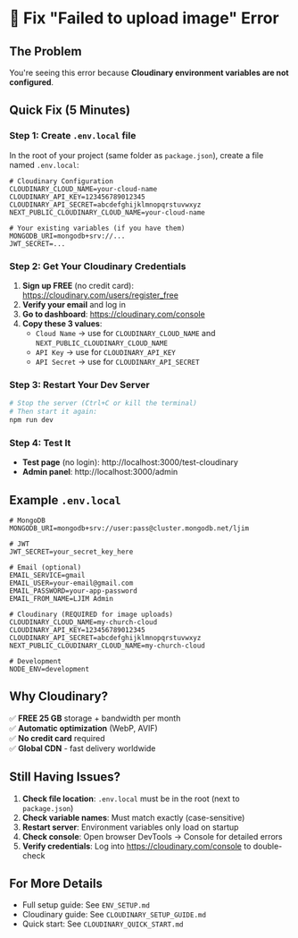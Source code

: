 # 🚨 Fix "Failed to upload image" Error

## The Problem

You're seeing this error because **Cloudinary environment variables are not configured**.

## Quick Fix (5 Minutes)

### Step 1: Create `.env.local` file

In the root of your project (same folder as `package.json`), create a file named `.env.local`:

```env
# Cloudinary Configuration
CLOUDINARY_CLOUD_NAME=your-cloud-name
CLOUDINARY_API_KEY=123456789012345
CLOUDINARY_API_SECRET=abcdefghijklmnopqrstuvwxyz
NEXT_PUBLIC_CLOUDINARY_CLOUD_NAME=your-cloud-name

# Your existing variables (if you have them)
MONGODB_URI=mongodb+srv://...
JWT_SECRET=...
```

### Step 2: Get Your Cloudinary Credentials

1. **Sign up FREE** (no credit card): https://cloudinary.com/users/register_free
2. **Verify your email** and log in
3. **Go to dashboard**: https://cloudinary.com/console
4. **Copy these 3 values**:
   - `Cloud Name` → use for `CLOUDINARY_CLOUD_NAME` and `NEXT_PUBLIC_CLOUDINARY_CLOUD_NAME`
   - `API Key` → use for `CLOUDINARY_API_KEY`
   - `API Secret` → use for `CLOUDINARY_API_SECRET`

### Step 3: Restart Your Dev Server

```bash
# Stop the server (Ctrl+C or kill the terminal)
# Then start it again:
npm run dev
```

### Step 4: Test It

- **Test page** (no login): http://localhost:3000/test-cloudinary
- **Admin panel**: http://localhost:3000/admin

## Example `.env.local`

```env
# MongoDB
MONGODB_URI=mongodb+srv://user:pass@cluster.mongodb.net/ljim

# JWT
JWT_SECRET=your_secret_key_here

# Email (optional)
EMAIL_SERVICE=gmail
EMAIL_USER=your-email@gmail.com
EMAIL_PASSWORD=your-app-password
EMAIL_FROM_NAME=LJIM Admin

# Cloudinary (REQUIRED for image uploads)
CLOUDINARY_CLOUD_NAME=my-church-cloud
CLOUDINARY_API_KEY=123456789012345
CLOUDINARY_API_SECRET=abcdefghijklmnopqrstuvwxyz
NEXT_PUBLIC_CLOUDINARY_CLOUD_NAME=my-church-cloud

# Development
NODE_ENV=development
```

## Why Cloudinary?

✅ **FREE 25 GB** storage + bandwidth per month  
✅ **Automatic optimization** (WebP, AVIF)  
✅ **No credit card** required  
✅ **Global CDN** - fast delivery worldwide

## Still Having Issues?

1. **Check file location**: `.env.local` must be in the root (next to `package.json`)
2. **Check variable names**: Must match exactly (case-sensitive)
3. **Restart server**: Environment variables only load on startup
4. **Check console**: Open browser DevTools → Console for detailed errors
5. **Verify credentials**: Log into https://cloudinary.com/console to double-check

## For More Details

- Full setup guide: See `ENV_SETUP.md`
- Cloudinary guide: See `CLOUDINARY_SETUP_GUIDE.md`
- Quick start: See `CLOUDINARY_QUICK_START.md`




